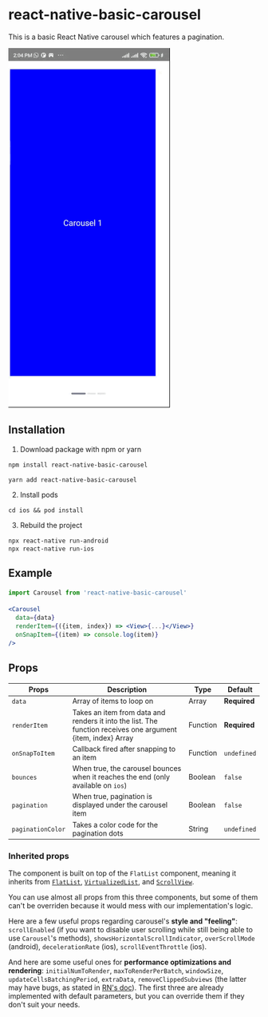 # react-native-basic-carousel
This is a basic React Native carousel which features a pagination.

![alt-tag](https://github.com/macvish/react-native-basic-carousel/blob/develop/example/example.gif)

## Installation

1. Download package with npm or yarn
```
npm install react-native-basic-carousel
```
```
yarn add react-native-basic-carousel
```
2. Install pods

```
cd ios && pod install
```

3. Rebuild the project

```
npx react-native run-android
npx react-native run-ios
```

## Example

```jsx
import Carousel from 'react-native-basic-carousel'

<Carousel 
  data={data} 
  renderItem={({item, index}) => <View>{...}</View>}
  onSnapItem={(item) => console.log(item)}
/>
```

## Props
| Props | Description  | Type | Default |
| ----- | ------------ | ---- | ------- |
| `data`  | Array of items to loop on | Array | **Required** |
| `renderItem` | Takes an item from data and renders it into the list. The function receives one argument {item, index} Array | Function | **Required** |
| `onSnapToItem` | Callback fired after snapping to an item | Function | `undefined`|
| `bounces` | When true, the carousel bounces when it reaches the end (only available on `ios`) | Boolean | `false` |
| `pagination` | When true, pagination is displayed under the carousel item | Boolean | `false` |
| `paginationColor` | Takes a color code for the pagination dots | String |  `undefined` |

### Inherited props

The component is built on top of the `FlatList` component, meaning it inherits from [`FlatList`](https://facebook.github.io/react-native/docs/flatlist.html), [`VirtualizedList`](https://facebook.github.io/react-native/docs/virtualizedlist.html), and [`ScrollView`](https://facebook.github.io/react-native/docs/scrollview.html).

You can use almost all props from this three components, but some of them can't be overriden because it would mess with our implementation's logic.

Here are a few useful props regarding carousel's **style and "feeling"**: `scrollEnabled` (if you want to disable user scrolling while still being able to use `Carousel`'s methods), `showsHorizontalScrollIndicator`, `overScrollMode` (android), `decelerationRate` (ios), `scrollEventThrottle` (ios).

And here are some useful ones for **performance optimizations and rendering**: `initialNumToRender`, `maxToRenderPerBatch`, `windowSize`, `updateCellsBatchingPeriod`, `extraData`, `removeClippedSubviews` (the latter may have bugs, as stated in [RN's doc](https://facebook.github.io/react-native/docs/flatlist.html#removeclippedsubviews)). The first three are already implemented with default parameters, but you can override them if they don't suit your needs.
